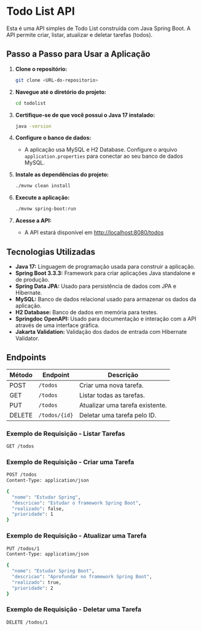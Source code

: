 # Todo List API

Esta é uma API simples de Todo List construída com Java Spring Boot. A API permite criar, listar, atualizar e deletar tarefas (todos).

## Passo a Passo para Usar a Aplicação

1. **Clone o repositório:**
    ```bash
    git clone <URL-do-repositorio>
    ```

2. **Navegue até o diretório do projeto:**
    ```bash
    cd todolist
    ```

3. **Certifique-se de que você possui o Java 17 instalado:**
    ```bash
    java -version
    ```

4. **Configure o banco de dados:**
    - A aplicação usa MySQL e H2 Database. Configure o arquivo `application.properties` para conectar ao seu banco de dados MySQL.

5. **Instale as dependências do projeto:**
    ```bash
    ./mvnw clean install
    ```

6. **Execute a aplicação:**
    ```bash
    ./mvnw spring-boot:run
    ```

7. **Acesse a API:**
    - A API estará disponível em [http://localhost:8080/todos](http://localhost:8080/todos)

## Tecnologias Utilizadas

- **Java 17:** Linguagem de programação usada para construir a aplicação.
- **Spring Boot 3.3.3:** Framework para criar aplicações Java standalone e de produção.
- **Spring Data JPA:** Usado para persistência de dados com JPA e Hibernate.
- **MySQL:** Banco de dados relacional usado para armazenar os dados da aplicação.
- **H2 Database:** Banco de dados em memória para testes.
- **Springdoc OpenAPI:** Usado para documentação e interação com a API através de uma interface gráfica.
- **Jakarta Validation:** Validação dos dados de entrada com Hibernate Validator.

## Endpoints

| Método | Endpoint         | Descrição                     |
|--------|------------------|-------------------------------|
| POST   | `/todos`          | Criar uma nova tarefa.        |
| GET    | `/todos`          | Listar todas as tarefas.      |
| PUT    | `/todos`          | Atualizar uma tarefa existente.|
| DELETE | `/todos/{id}`     | Deletar uma tarefa pelo ID.   |


### Exemplo de Requisição - Listar Tarefas
```bash
GET /todos
```
### Exemplo de Requisição - Criar uma Tarefa

```bash
POST /todos
Content-Type: application/json

{
  "nome": "Estudar Spring",
  "descricao": "Estudar o framework Spring Boot",
  "realizado": false,
  "prioridade": 1
}
```

### Exemplo de Requisição - Atualizar uma Tarefa

```bash
PUT /todos/1
Content-Type: application/json

{
  "nome": "Estudar Spring Boot",
  "descricao": "Aprofundar no framework Spring Boot",
  "realizado": true,
  "prioridade": 2
}
```

### Exemplo de Requisição - Deletar uma Tarefa

```bash
DELETE /todos/1
```